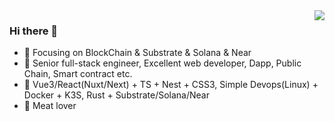 <img align="right" src="https://github-readme-stats.vercel.app/api?username=yunweb&count_private=true&theme=highcontrast&show_icons=true" />

###  Hi there 👋

- :orange_book: Focusing on BlockChain & Substrate & Solana & Near
- :hammer: Senior full-stack engineer, Excellent web developer, Dapp, Public Chain, Smart contract etc.
- :ram: Vue3/React(Nuxt/Next) + TS + Nest + CSS3, Simple Devops(Linux) + Docker + K3S, Rust + Substrate/Solana/Near
- :meat_on_bone: Meat lover
